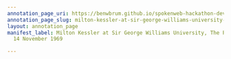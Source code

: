 ```yaml
---
annotation_page_uri: https://benwbrum.github.io/spokenweb-hackathon-development/annotations/milton-kessler-at-sir-george-williams-university-the-poetry-series-14-november-1969-canvas-1-milton-kessler.json
annotation_page_slug: milton-kessler-at-sir-george-williams-university-the-poetry-series-14-november-1969-canvas-1-milton-kessler
layout: annotation_page
manifest_label: Milton Kessler at Sir George Williams University, The Poetry Series,
  14 November 1969

---
```

